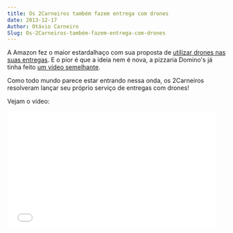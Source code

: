 ```yaml
---
title: Os 2Carneiros também fazem entrega com drones
date: 2013-12-17
Author: Otávio Carneiro
Slug: Os-2Carneiros-também-fazem-entrega-com-drones
---
```


A Amazon fez o maior estardalhaço com sua proposta de [utilizar drones
nas suas entregas](http://www.amazon.com/b?node=8037720011). E o pior é
que a ideia nem é nova, a pizzaria Domino's já tinha feito [um vídeo
semelhante](http://www.youtube.com/watch?v=on4DRTUvst0).

Como todo mundo parece estar entrando nessa onda, os 2Carneiros
resolveram lançar seu próprio serviço de entregas com drones!

Vejam o vídeo:  
<iframe allowfullscreen frameborder="0" height="270" src="//www.youtube.com/embed/10xo_iY-Nr8" width="480"></iframe>


